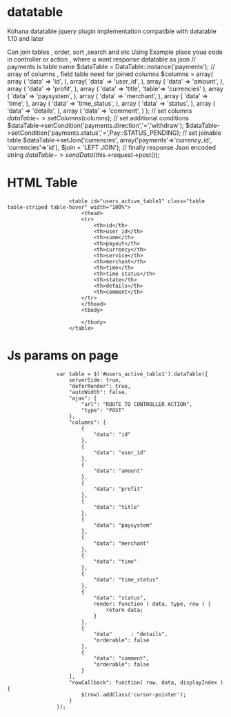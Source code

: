 datatable
=========

Kohana datatable jquery plugin implementation compatible with datatable 1.10 and later

Can join tables , order, sort ,search and etc
Using Example place youe code in controller or action , where u want response datatable as json
    				// payments is table name 
	                $dataTable = DataTable::instance('payments');
	                // array of columns , field table need for joined columns
	                $columns = array(
	                    array
	                    (
	                        'data' => 'id',
	                    ),
	                    array(
	                        'data' => 'user_id',
	                    ),
	                    array
	                    (
	                        'data' => 'amount',
	                    ),
	                    array
	                    (
	                        'data' => 'profit',
	                    ),
	                    array
	                    (
	                        'data' => 'title',
	                        'table'=> 'currencies'
	                    ),
	                    array
	                    (
	                        'data' => 'paysystem',
	                    ),
	                    array
	                    (
	                        'data' => 'merchant',
	                    ),
	                    array
	                    (
	                        'data' => 'time',
	                    ),
	                    array
	                    (
	                        'data' => 'time_status',
	                    ),
	                    array
	                    (
	                        'data' => 'status',
	                    ),
	                    array
	                    (
	                        'data' => 'details',
	                    ),
	                    array
	                    (
	                        'data' => 'comment',
	                    )
	                );
	                // set columns
	                $dataTable->setColumns($columns);
	                // set additional conditions
	                $dataTable->setCondition('payments.direction','=','withdraw');
	                $dataTable->setCondition('payments.status','=',Pay::STATUS_PENDING);
	                // set joinable table
	                $dataTable->setJoin('currencies', array('payments'=>'currency_id', 'currencies'=>'id'), $join = 'LEFT JOIN');
	                // finally response Json encoded string
	                $dataTable->sendData($this->request->post());
                
HTML Table
=========	
                        <table id="users_active_table1" class="table table-striped table-hover" width="100%">
                            <thead>
                            <tr>
                                <th>id</th>
                                <th>user_id</th>
                                <th>summ</th>
                                <th>payout</th>
                                <th>currency</th>
                                <th>service</th>
                                <th>merchant</th>
                                <th>time</th>
                                <th>time status</th>
                                <th>state</th>
                                <th>details</th>
                                <th>comment</th>
                            </tr>
                            </thead>
                            <tbody>

                            </tbody>
                        </table>	
                        
Js params on page
=========	                        
                    var table = $('#users_active_table1').dataTable({
			            serverSide: true,
			            "deferRender": true,
			            "autoWidth": false,
			            "ajax": {
			                "url": "ROUTE TO CONTROLLER ACTION",
			                "type": "POST"
			            },
			            "columns": [
			                {
			                    "data": "id"
			                },
			                {
			                    "data": "user_id"
			                },
			                {
			                    "data": "amount"
			                },
			                {
			                    "data": "profit"
			                },
			                {
			                    "data": "title"
			                },
			                {
			                    "data": "paysystem"
			                },
			                {
			                    "data": "merchant"
			                },
			                {
			                    "data": "time"
			                },
			                {
			                    "data": "time_status"
			                },
			                {
			                    "data": "status",
			                    render: function ( data, type, row ) {
			                        return data;
			                    }
			                },
			                {
			                    "data"      : "details",
			                    "orderable": false
			                },
			                {
			                    "data": "comment",
			                    "orderable": false
			                }
			            ],
			            "rowCallback": function( row, data, displayIndex ) {
			                $(row).addClass('cursor-pointer');
			            }
			        });
			
